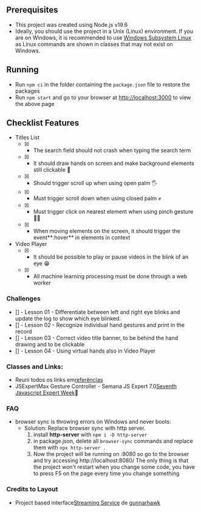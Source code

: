 
## Prerequisites
- This project was created using Node.js v19.6
- Ideally, you should use the project in a Unix (Linux) environment. If you are on Windows, it is recommended to use [Windows Subsystem Linux](https://www.omgubuntu.co.uk/how-to-install-wsl2-on-windows-10) as Linux commands are shown in classes that may not exist on Windows.

## Running

- Run `npm ci` in the folder containing the `package.json` file to restore the packages
- Run `npm start` and go to your browser at [http://localhost:3000](http://localhost:3000) to view the above page

## Checklist Features
- Titles List
  - [x] - The search field should not crash when typing the search term
  - [x] - It should draw hands on screen and make background elements still clickable 🙌
  - [x] - Should trigger scroll up when using open palm 🖐
  - [x] - Must trigger scroll down when using closed palm ✊
  - [x] - Must trigger click on nearest element when using pinch gesture 🤏🏻
  - [x] - When moving elements on the screen, it should trigger the event**:hover** in elements in context

- Video Player
  - [x] - It should be possible to play or pause videos in the blink of an eye 😁
  - [x] - All machine learning processing must be done through a web worker

### Challenges
- [] - Lesson 01 - Differentiate between left and right eye blinks and update the log to show which eye blinked.
- [] - Lesson 02 - Recognize individual hand gestures and print in the record
- [] - Lesson 03 - Correct video title banner, to be behind the hand drawing and to be clickable
- [] - Lesson 04 - Using virtual hands also in Video Player

### Classes and Links:
- Reuni todos os links em[referências](./referencias.md)
- JSExpertMax Gesture Controller - Semana JS Expert 7.0[Seventh Javascript Expert Week](https://github.com/ErickWendel/semana-javascript-expert07)🌟

### FAQ
- browser sync is throwing errors on Windows and never boots:
  - Solution: Replace browser sync with http server.
    1. install **http-server** with `npm i -D http-server`
    2. in package.json, delete all `browser-sync` commands and replace them with `npx http-server .`
    3. Now the project will be running on :8080 so go to the browser and try accessing http://localhost:8080/
  The only thing is that the project won't restart when you change some code, you have to press F5 on the page every time you change something

### Credits to Layout
- Project based interface[Streaming Service](https://codepen.io/Gunnarhawk/pen/vYJEwoM) de [gunnarhawk](https://github.com/Gunnarhawk)
